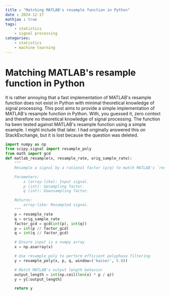 ```yaml
---
title : "Matching MATLAB's resample function in Python"
date : 2024-12-17
mathjax : true
tags:
    - statistics   
    - signal processing
categories:
    - statistics
    - machine learning
---
```


# Matching MATLAB's resample function in Python
It is rather annoying that a fast implementation of MATLAB's resample function does not exist in Python with minimal theoretical knowledge of signal processing. This post aims to provide a simple implementation of MATLAB's resample function in Python.
With, you guessed it, zero context and therefore no theoretical knowledge of signal processing. The function ha been tested against MATLAB's resample function using a simple example.
I might include that later. I had originally answered this on StackExchange, but it is lost because the question was deleted. 

```python
import numpy as np
from scipy.signal import resample_poly
from math import gcd
def matlab_resample(x, resample_rate, orig_sample_rate):
    """
    Resample a signal by a rational factor (p/q) to match MATLAB's `resample` function.

    Parameters:
        x (array-like): Input signal.
        p (int): Upsampling factor.
        q (int): Downsampling factor.

    Returns:
        array-like: Resampled signal.
    """
    p = resample_rate
    q = orig_sample_rate
    factor_gcd = gcd(int(p), int(q))
    p = int(p // factor_gcd)
    q = int(q // factor_gcd)

    # Ensure input is a numpy array
    x = np.asarray(x)

    # Use resample_poly to perform efficient polyphase filtering
    y = resample_poly(x, p, q, window=('kaiser', 5.0))

    # Match MATLAB's output length behavior
    output_length = int(np.ceil(len(x) * p / q))
    y = y[:output_length]

    return y
```
